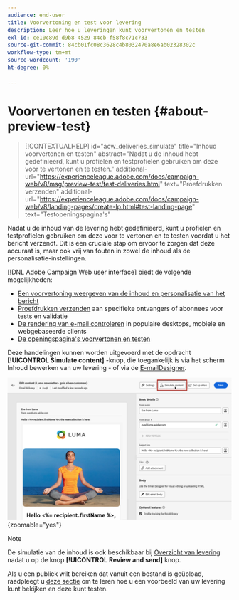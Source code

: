 ```yaml
---
audience: end-user
title: Voorvertoning en test voor levering
description: Leer hoe u leveringen kunt voorvertonen en testen
exl-id: ce10c89d-d9b8-4529-84cb-f58f8c71c733
source-git-commit: 84cb01fc08c3628c4b8032470a8e6ab02328302c
workflow-type: tm+mt
source-wordcount: '190'
ht-degree: 0%

---
```


# Voorvertonen en testen {#about-preview-test}

>[!CONTEXTUALHELP]
>id="acw_deliveries_simulate"
>title="Inhoud voorvertonen en testen"
>abstract="Nadat u de inhoud hebt gedefinieerd, kunt u profielen en testprofielen gebruiken om deze voor te vertonen en te testen."
>additional-url="https://experienceleague.adobe.com/docs/campaign-web/v8/msg/preview-test/test-deliveries.html" text="Proefdrukken verzenden"
>additional-url="https://experienceleague.adobe.com/docs/campaign-web/v8/landing-pages/create-lp.html#test-landing-page" text="Testopeningspagina&#39;s"

Nadat u de inhoud van de levering hebt gedefinieerd, kunt u profielen en testprofielen gebruiken om deze voor te vertonen en te testen voordat u het bericht verzendt. Dit is een cruciale stap om ervoor te zorgen dat deze accuraat is, maar ook vrij van fouten in zowel de inhoud als de personalisatie-instellingen.

[!DNL Adobe Campaign Web user interface] biedt de volgende mogelijkheden:

* [Een voorvertoning weergeven van de inhoud en personalisatie van het bericht](preview-content.md)
* [Proefdrukken verzenden](test-deliveries.md) aan specifieke ontvangers of abonnees voor tests en validatie
* [De rendering van e-mail controleren](email-rendering.md) in populaire desktops, mobiele en webgebaseerde clients
* [De openingspagina&#39;s voorvertonen en testen](../landing-pages/create-lp.md#test-landing-page)

Deze handelingen kunnen worden uitgevoerd met de opdracht **[!UICONTROL Simulate content]** -knop, die toegankelijk is via het scherm Inhoud bewerken van uw levering - of via de [E-mailDesigner](../email/get-started-email-designer.md).

![](assets/simulate-button.png){zoomable=&quot;yes&quot;}

>[!NOTE]
>
>De simulatie van de inhoud is ook beschikbaar bij [Overzicht van levering](../monitor/prepare-send.md) nadat u op de knop **[!UICONTROL Review and send]** knop.
>
>Als u een publiek wilt bereiken dat vanuit een bestand is geüpload, raadpleegt u [deze sectie](../audience/file-audience.md#preview--test-your-email-test) om te leren hoe u een voorbeeld van uw levering kunt bekijken en deze kunt testen.
